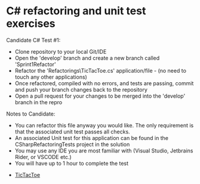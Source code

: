 # C# refactoring and unit test exercises

Candidate C# Test #1:
- Clone repository to your local Git/IDE
- Open the 'develop' branch and create a new branch called 'Sprint1Refactor'
- Refactor the 'Refactorings\TicTacToe.cs' application/file - (no need to touch any other applications)
- Once refactored, compiled with no errors, and tests are passing, commit and push your branch changes back to the repository
- Open a pull request for your changes to be merged into the 'develop' branch in the repro

Notes to Candidate:
- You can refactor this file anyway you would like. The only requirement is that the associated unit test passes all checks.
- An associated Unit test for this application can be found in the CSharpRefactoringTests project in the solution
- You may use any IDE you are most familiar with (Visual Studio, Jetbrains Rider, or VSCODE etc.)
- You will have up to 1 hour to complete the test

* [TicTacToe](/C%23/CSharpRefactorings/TicTacToe/Original)
